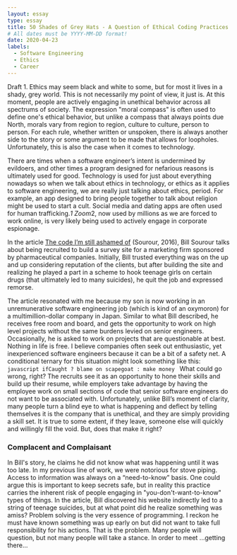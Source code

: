 ```yaml
---
layout: essay
type: essay
title: 50 Shades of Grey Hats - A Question of Ethical Coding Practices
# All dates must be YYYY-MM-DD format!
date: 2020-04-23
labels:
  - Software Engineering
  - Ethics
  - Career
---
```


Draft 1.
Ethics may seem black and white to some, but for most it lives in a shady, grey world. This is not necessarily my point of view, it just is. At this moment, people are actively engaging in unethical behavior across all spectrums of society. The expression "moral compass" is often used to define one's ethical behavior, but unlike a compass that always points due North, morals vary from region to region, culture to culture, person to person. For each rule, whether written or unspoken, there is always another side to the story or some argument to be made that allows for loopholes. Unfortunately, this is also the case when it comes to technology. 

There are times when a software engineer’s intent is undermined by evildoers, and other times a program designed for nefarious reasons is ultimately used for good. Technology is used for just about everything nowadays so when we talk about ethics in technology, or ethics as it applies to software engineering, we are really just talking about ethics, period. For example, an app designed to bring people together to talk about religion might be used to start a cult. Social media and dating apps are often used for human trafficking.*1 Zoom*2, now used by millions as we are forced to work online, is very likely being used to actively engage in corporate espionage. 

In the article <span style="text-decoration:underline">The code I’m still ashamed of</span> (Sourour, 2016), Bill Sourour talks about being recruited to build a survey site for a marketing firm sponsored by pharmaceutical companies. Initially, Bill trusted everything was on the up and up considering reputation of the clients, but after building the site and realizing he played a part in a scheme to hook teenage girls on certain drugs (that ultimately led to many suicides), he quit the job and expressed remorse. 

The article resonated with me because my son is now working in an unremunerative software engineering job (which is kind of an oxymoron) for a multimillion-dollar company in Japan. Similar to what Bill described, he receives free room and board, and gets the opportunity to work on high level projects without the same burdens levied on senior engineers. Occasionally, he is asked to work on projects that are questionable at best. Nothing in life is free. I believe companies often seek out enthusiastic, yet inexperienced software engineers because it can be a bit of a safety net. A conditional ternary for this situation might look something like this:
    ```javascript
    ifCaught ? blame on scapegoat : make money
    ```
What could go wrong, right? The recruits see it as an opportunity to hone their skills and build up their resume, while  employers take advantage by having the employee work on small sections of code that senior software engineers do not want to be associated with. Unfortunately, unlike Bill’s moment of clarity, many people turn a blind eye to what is happening and deflect by telling themselves it is the company that is unethical, and they are simply providing a skill set. It is true to some extent, if they leave, someone else will quickly and willingly fill the void. But, does that make it right? 

### Complacent and Complaisant

In Bill's story, he claims he did not know what was happening until it was too late. In my previous line of work, we were notorious for stove piping. Access to information was always on a “need-to-know” basis. One could argue this is important to keep secrets safe, but in reality this practice carries the inherent risk of people engaging in "you-don't-want-to-know" types of things. In the article, Bill discovered his website indirectly led to a string of teenage suicides, but at what point did he realize something was amiss? Problem solving is the very essence of programming. I reckon he must have known something was up early on but did not want to take full responsibility for his actions. That is the problem. Many people will question, but not many people will take a stance. In order to meet ...getting there...